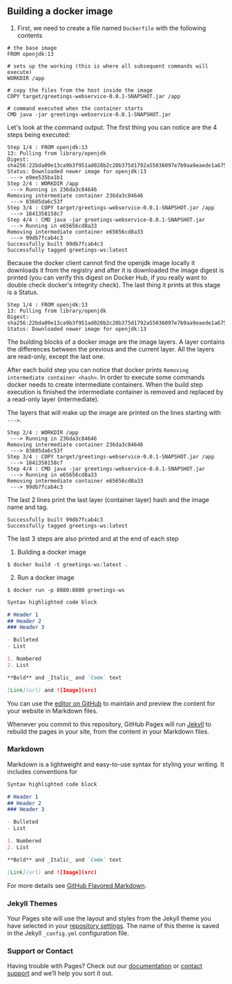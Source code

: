 
## Building a docker image

1. First, we need to create a file named `Dockerfile` with the following contents

```
# the base image
FROM openjdk:13

# sets up the working (this is where all subsequent commands will execute)
WORKDIR /app

# copy the files from the host inside the image
COPY target/greetings-webservice-0.0.1-SNAPSHOT.jar /app

# command executed when the container starts
CMD java -jar greetings-webservice-0.0.1-SNAPSHOT.jar
```

Let's look at the command output. The first thing you can notice are the 4 steps being executed:
```
Step 1/4 : FROM openjdk:13
13: Pulling from library/openjdk
Digest: sha256:22bda09e13ca9b3f951ad028b2c20b375d1792a55036097e7b9aa9eaede1a675
Status: Downloaded newer image for openjdk:13
 ---> e9ee535ba1b1
Step 2/4 : WORKDIR /app
 ---> Running in 236da3c84646
Removing intermediate container 236da3c84646
 ---> 83605da6c53f
Step 3/4 : COPY target/greetings-webservice-0.0.1-SNAPSHOT.jar /app
 ---> 1841358158c7
Step 4/4 : CMD java -jar greetings-webservice-0.0.1-SNAPSHOT.jar
 ---> Running in e65656cd8a33
Removing intermediate container e65656cd8a33
 ---> 99db7fcab4c3
Successfully built 99db7fcab4c3
Successfully tagged greetings-ws:latest
```

Because the docker client cannot find the openjdk image locally it downloads it from the registry and after it is downloaded the image digest is printed (you can verify this digest on Docker Hub, if you really want to double check docker's integrity check). The last thing it prints at this stage is a Status.

```
Step 1/4 : FROM openjdk:13
13: Pulling from library/openjdk
Digest: sha256:22bda09e13ca9b3f951ad028b2c20b375d1792a55036097e7b9aa9eaede1a675
Status: Downloaded newer image for openjdk:13
```

The building blocks of a docker image are the image layers. A layer contains the differences between the previous and the current layer. All the layers are read-only, except the last one.

After each build step you can notice that docker prints `Removing intermediate container <hash>`. In order to execute some commands docker needs to create intermediate containers. When the build step execution is finished the intermediate container is removed and replaced by a read-only layer (intermediate).

The layers that will make up the image are printed on the lines starting with `--->`.

```
Step 2/4 : WORKDIR /app
 ---> Running in 236da3c84646
Removing intermediate container 236da3c84646
 ---> 83605da6c53f
Step 3/4 : COPY target/greetings-webservice-0.0.1-SNAPSHOT.jar /app
 ---> 1841358158c7
Step 4/4 : CMD java -jar greetings-webservice-0.0.1-SNAPSHOT.jar
 ---> Running in e65656cd8a33
Removing intermediate container e65656cd8a33
 ---> 99db7fcab4c3
```

The last 2 lines print the last layer (container layer) hash and the image name and tag.

```
Successfully built 99db7fcab4c3
Successfully tagged greetings-ws:latest
```


The last 3 steps are also printed and at the end of each step 


1. Building a docker image

```
$ docker build -t greetings-ws:latest .
```













2. Run a docker image
```
$ docker run -p 8080:8080 greetings-ws
```





```markdown
Syntax highlighted code block

# Header 1
## Header 2
### Header 3

- Bulleted
- List

1. Numbered
2. List

**Bold** and _Italic_ and `Code` text

[Link](url) and ![Image](src)
```

You can use the [editor on GitHub](https://github.com/eciuca/docker-workshop/edit/master/index.md) to maintain and preview the content for your website in Markdown files.

Whenever you commit to this repository, GitHub Pages will run [Jekyll](https://jekyllrb.com/) to rebuild the pages in your site, from the content in your Markdown files.

### Markdown

Markdown is a lightweight and easy-to-use syntax for styling your writing. It includes conventions for

```markdown
Syntax highlighted code block

# Header 1
## Header 2
### Header 3

- Bulleted
- List

1. Numbered
2. List

**Bold** and _Italic_ and `Code` text

[Link](url) and ![Image](src)
```

For more details see [GitHub Flavored Markdown](https://guides.github.com/features/mastering-markdown/).

### Jekyll Themes

Your Pages site will use the layout and styles from the Jekyll theme you have selected in your [repository settings](https://github.com/eciuca/docker-workshop/settings). The name of this theme is saved in the Jekyll `_config.yml` configuration file.

### Support or Contact

Having trouble with Pages? Check out our [documentation](https://help.github.com/categories/github-pages-basics/) or [contact support](https://github.com/contact) and we’ll help you sort it out.

